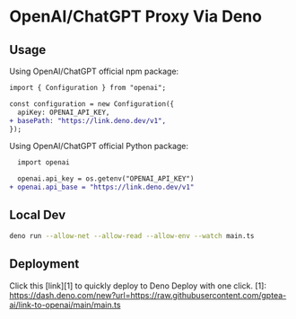 # OpenAI/ChatGPT Proxy Via Deno

## Usage

Using OpenAI/ChatGPT official npm package:

```diff
import { Configuration } from "openai";

const configuration = new Configuration({
  apiKey: OPENAI_API_KEY,
+ basePath: "https://link.deno.dev/v1",
});
```

Using OpenAI/ChatGPT official Python package:

```diff
  import openai

  openai.api_key = os.getenv("OPENAI_API_KEY")
+ openai.api_base = "https://link.deno.dev/v1"
```

## Local Dev

```bash
deno run --allow-net --allow-read --allow-env --watch main.ts
```

## Deployment
Click this [link][1] to quickly deploy to Deno Deploy with one click.
[1]: https://dash.deno.com/new?url=https://raw.githubusercontent.com/gptea-ai/link-to-openai/main/main.ts